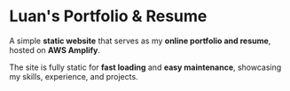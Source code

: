 # Luan's Portfolio & Resume

A simple **static website** that serves as my **online portfolio and resume**, hosted on **AWS Amplify**.  

The site is fully static for **fast loading** and **easy maintenance**, showcasing my skills, experience, and projects.
